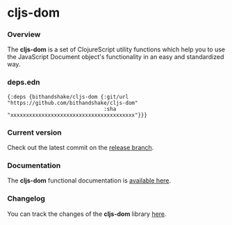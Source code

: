 
# cljs-dom

### Overview

The <strong>cljs-dom</strong> is a set of ClojureScript utility functions which
help you to use the JavaScript Document object's functionality in an easy and
standardized way.

### deps.edn

```
{:deps {bithandshake/cljs-dom {:git/url "https://github.com/bithandshake/cljs-dom"
                               :sha     "xxxxxxxxxxxxxxxxxxxxxxxxxxxxxxxxxxxxxxxx"}}}
```

### Current version

Check out the latest commit on the [release branch](https://github.com/bithandshake/cljs-dom/tree/release).

### Documentation

The <strong>cljs-dom</strong> functional documentation is [available here](https://bithandshake.github.io/cljs-dom).

### Changelog

You can track the changes of the <strong>cljs-dom</strong> library [here](CHANGES.md).
